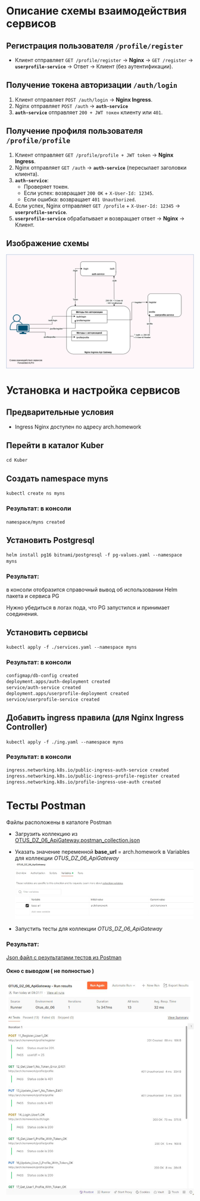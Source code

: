 # Описание схемы взаимодействия сервисов

## Регистрация пользователя `/profile/register`
- Клиент отправляет `GET /profile/register` → **Nginx** → `GET /register` → **`userprofile-service`** → Ответ → Клиент (без аутентификации).

## Получение токена авторизации `/auth/login`
1. Клиент отправляет `POST /auth/login` → **Nginx Ingress**.
2. Nginx отправляет `POST /auth` → **`auth-service`**
3. **`auth-service`** отправляет `200 + JWT токен` клиенту или `401`.

## Получение профиля пользователя `/profile/profile`
1. Клиент отправляет `GET /profile/profile + JWT token` → **Nginx Ingress**.
2. Nginx отправляет `GET /auth` → **`auth-service`** (пересылает заголовки клиента).
3. **`auth-service`**:
   - Проверяет токен.
   - Если успех: возвращает `200 OK` + `X-User-Id: 12345`.
   - Если ошибка: возвращает `401 Unauthorized`.
4. Если успех, Nginx отправляет `GET /profile` + `X-User-Id: 12345` → **`userprofile-service`**.
5. **`userprofile-service`** обрабатывает и возвращает ответ → **Nginx** → Клиент.

## Изображение схемы
![alt text](<Схема взаимодействи сервисов.png>)


# Установка и настройка сервисов

## Предварительные условия

- Ingress Nginx доступен по адресу arch.homework


## Перейти в каталог Kuber

`cd Kuber`

## Создать namespace myns
`kubectl create ns myns`

### Результат: в консоли 
`namespace/myns created`

## Установить Postgresql

`helm install pg16 bitnami/postgresql -f pg-values.yaml --namespace myns`

### Результат: 
в консоли отобразится справочный вывод об использовании Helm пакета и сервиса PG

Нужно убедиться в логах пода, что PG запустился и принимает соединения.

## Установить сервисы

`kubectl apply -f ./services.yaml --namespace myns`

### Результат: в консоли
```
configmap/db-config created
deployment.apps/auth-deployment created
service/auth-service created
deployment.apps/userprofile-deployment created
service/userprofile-service created
```

## Добавить ingress правила (для Nginx Ingress Controller)

`kubectl apply -f ./ing.yaml --namespace myns`

### Результат: в консоли

```
ingress.networking.k8s.io/public-ingress-auth-service created
ingress.networking.k8s.io/public-ingress-profile-register created
ingress.networking.k8s.io/profile-ingress-use-auth created
```

# Тесты Postman
Файлы расположены в каталоге Postman

- Загрузить коллекцию из [OTUS_DZ_06_ApiGateway.postman_collection.json](Postman/OTUS_DZ_06_ApiGateway.postman_collection.json)

- Указать значение переменной **base_url** = arch.homework в Variables для коллекции *OTUS_DZ_06_ApiGateway*
![vars_img](Postman/postman_vars.jpg)

- Запустить тесты для коллекции *OTUS_DZ_06_ApiGateway*

### Результат:
[Json файл с результатами тестов из Postman](Postman/OTUS_DZ_06_ApiGateway.postman_test_run.json)

#### Окно с выводом ( не полностью )
![Вывод в Postman](Postman/test_results.jpg)
